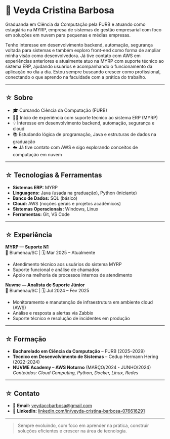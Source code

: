 # 🌙 Veyda Cristina Barbosa

Graduanda em Ciência da Computação pela FURB e atuando como estagiária na MYRP, empresa de sistemas de gestão empresarial com foco em soluções em nuvem para pequenas e médias empresas.

Tenho interesse em desenvolvimento backend, automação, segurança voltada para sistemas e também exploro front-end como forma de ampliar minha visão como desenvolvedora. Já tive contato com AWS em experiências anteriores e atualmente atuo na MYRP com suporte técnico ao sistema ERP, ajudando usuários e acompanhando o funcionamento da aplicação no dia a dia. Estou sempre buscando crescer como profissional, conectando o que aprendo na faculdade com a prática do trabalho.

---

## ☆ Sobre

- 🎓 Cursando Ciência da Computação (FURB)  
- 👩‍💻 Início de experiência com suporte técnico ao sistema ERP (MYRP)  
- 💡 Interesse em desenvolvimento backend, automação, segurança e cloud  
- 📚 Estudando lógica de programação, Java e estruturas de dados na graduação  
- ☁️ Já tive contato com AWS e sigo explorando conceitos de computação em nuvem 

---

## ☆ Tecnologias & Ferramentas

- **Sistemas ERP:** MYRP  
- **Linguagens:** Java (usada na graduação), Python (iniciante)  
- **Banco de Dados:** SQL (básico)  
- **Cloud:** AWS (noções gerais e projetos acadêmicos)  
- **Sistemas Operacionais:** Windows, Linux  
- **Ferramentas:** Git, VS Code  

---

## ☆ Experiência

**MYRP — Suporte N1**  
📍 Blumenau/SC | 🗓 Mar 2025 – Atualmente  
- Atendimento técnico aos usuários do sistema MYRP  
- Suporte funcional e análise de chamados  
- Apoio na melhoria de processos internos de atendimento  

**Nuvme — Analista de Suporte Júnior**  
📍 Blumenau/SC | 🗓 Jul 2024 – Fev 2025  
- Monitoramento e manutenção de infraestrutura em ambiente cloud (AWS)  
- Análise e resposta a alertas via Zabbix  
- Suporte técnico e resolução de incidentes em produção

---

## ☆ Formação

- **Bacharelado em Ciência da Computação** – FURB (2025–2029)
- **Técnico em Desenvolvimento de Sistemas** – Cedup Hermann Hering (2022-2024)
- **NUVME Academy – AWS Noturno** (MARÇO/2024 - JUNHO/2024)  
  *Conteúdos: Cloud Computing, Python, Docker, Linux, Redes*

---

## ☆ Contato

- 📧 **Email:** veydaccbarbosa@gmail.com  
- 💼 **LinkedIn:** [linkedin.com/in/veyda-cristina-barbosa-076616291](https://linkedin.com/in/veyda-cristina-barbosa-076616291)

---

> Sempre evoluindo, com foco em aprender na prática, construir soluções eficientes e crescer na área de tecnologia.
